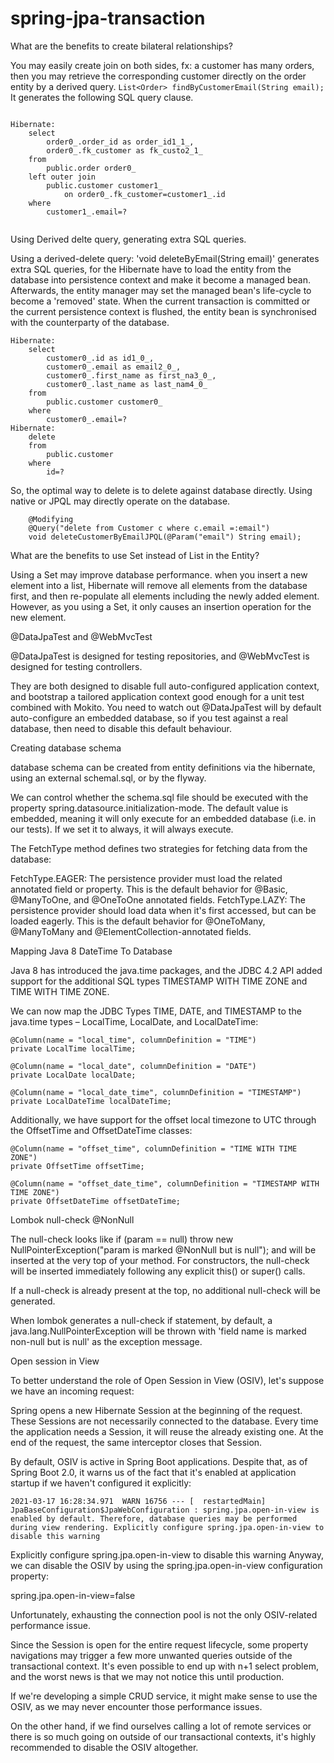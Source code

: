 # spring-jpa-transaction

What are the benefits to create bilateral relationships? 

You may easily create join on both sides, fx: a customer has many orders, then you may retrieve the corresponding customer directly on the order entity by a derived query.
`List<Order> findByCustomerEmail(String email);`  
It generates the following SQL query clause. 


````

Hibernate: 
    select
        order0_.order_id as order_id1_1_,
        order0_.fk_customer as fk_custo2_1_ 
    from
        public.order order0_ 
    left outer join
        public.customer customer1_ 
            on order0_.fk_customer=customer1_.id 
    where
        customer1_.email=?
        
````        

Using Derived delte query, generating extra SQL queries.

Using a derived-delete query: 'void deleteByEmail(String email)' generates extra SQL queries, for the Hibernate have to load the entity from the database into persistence context and make it become a managed bean. Afterwards, the entity manager may set the managed bean's life-cycle to become a 'removed' state. When the current transaction is committed or the current persistence context is flushed, the entity bean is synchronised with the counterparty of the database.

````
Hibernate: 
    select
        customer0_.id as id1_0_,
        customer0_.email as email2_0_,
        customer0_.first_name as first_na3_0_,
        customer0_.last_name as last_nam4_0_ 
    from
        public.customer customer0_ 
    where
        customer0_.email=?
Hibernate: 
    delete 
    from
        public.customer 
    where
        id=?

````

So, the optimal way to delete is to delete against database directly. Using native or JPQL may directly operate on the database.

````
    @Modifying
    @Query("delete from Customer c where c.email =:email")
    void deleteCustomerByEmailJPQL(@Param("email") String email);

````

What are the benefits to use Set instead of List in the Entity?

Using a Set may improve database performance.  when you insert a new element into a list, Hibernate will remove all elements from the database first, and then re-populate all elements including the newly added element. However, as you using a Set, it only causes an insertion operation for the new element. 


@DataJpaTest and @WebMvcTest 

@DataJpaTest is designed for testing repositories, and @WebMvcTest is designed for testing controllers.

They are both designed to disable full auto-configured application context, and bootstrap a tailored application context good enough for a unit test combined with Mokito.
You need to watch out @DataJpaTest will by default auto-configure an embedded database, so if you test against a real database, then need to disable this default behaviour. 


Creating database schema

database schema can be created from entity definitions via the hibernate, using an external schemal.sql, or by the flyway.

We can control whether the schema.sql file should be executed with the property spring.datasource.initialization-mode. The default value is embedded, meaning it will only execute for an embedded database (i.e. in our tests). If we set it to always, it will always execute. 


The FetchType method defines two strategies for fetching data from the database:

FetchType.EAGER: The persistence provider must load the related annotated field or property. This is the default behavior for @Basic, @ManyToOne, and @OneToOne annotated fields.
FetchType.LAZY: The persistence provider should load data when it's first accessed, but can be loaded eagerly. This is the default behavior for @OneToMany, @ManyToMany and @ElementCollection-annotated fields.

Mapping Java 8 DateTime To Database

Java 8 has introduced the java.time packages, and the JDBC 4.2 API added support for the additional SQL types TIMESTAMP WITH TIME ZONE and TIME WITH TIME ZONE.

We can now map the JDBC Types TIME, DATE, and TIMESTAMP to the java.time types – LocalTime, LocalDate, and LocalDateTime:
````
@Column(name = "local_time", columnDefinition = "TIME")
private LocalTime localTime;

@Column(name = "local_date", columnDefinition = "DATE")
private LocalDate localDate;

@Column(name = "local_date_time", columnDefinition = "TIMESTAMP")
private LocalDateTime localDateTime;
````
Additionally, we have support for the offset local timezone to UTC through the OffsetTime and OffsetDateTime classes:
````
@Column(name = "offset_time", columnDefinition = "TIME WITH TIME ZONE")
private OffsetTime offsetTime;

@Column(name = "offset_date_time", columnDefinition = "TIMESTAMP WITH TIME ZONE")
private OffsetDateTime offsetDateTime;
````

Lombok null-check @NonNull

The null-check looks like if (param == null) throw new NullPointerException("param is marked @NonNull but is null"); and will be inserted at the very top of your method. For constructors, the null-check will be inserted immediately following any explicit this() or super() calls.

If a null-check is already present at the top, no additional null-check will be generated. 

When lombok generates a null-check if statement, by default, a java.lang.NullPointerException will be thrown with 'field name is marked non-null but is null' as the exception message.

Open session in View

To better understand the role of Open Session in View (OSIV), let's suppose we have an incoming request:

Spring opens a new Hibernate Session at the beginning of the request. These Sessions are not necessarily connected to the database.
Every time the application needs a Session, it will reuse the already existing one.
At the end of the request, the same interceptor closes that Session.

By default, OSIV is active in Spring Boot applications. Despite that, as of Spring Boot 2.0, it warns us of the fact that it's enabled at application startup if we haven't configured it explicitly:
````
2021-03-17 16:28:34.971  WARN 16756 --- [  restartedMain] JpaBaseConfiguration$JpaWebConfiguration : spring.jpa.open-in-view is enabled by default. Therefore, database queries may be performed during view rendering. Explicitly configure spring.jpa.open-in-view to disable this warning

````
Explicitly configure 
spring.jpa.open-in-view to disable this warning
Anyway, we can disable the OSIV by using the spring.jpa.open-in-view configuration property:

spring.jpa.open-in-view=false

Unfortunately, exhausting the connection pool is not the only OSIV-related performance issue.

Since the Session is open for the entire request lifecycle, some property navigations may trigger a few more unwanted queries outside of the transactional context. It's even possible to end up with n+1 select problem, and the worst news is that we may not notice this until production.

If we're developing a simple CRUD service, it might make sense to use the OSIV, as we may never encounter those performance issues.

On the other hand, if we find ourselves calling a lot of remote services or there is so much going on outside of our transactional contexts, it's highly recommended to disable the OSIV altogether. 
